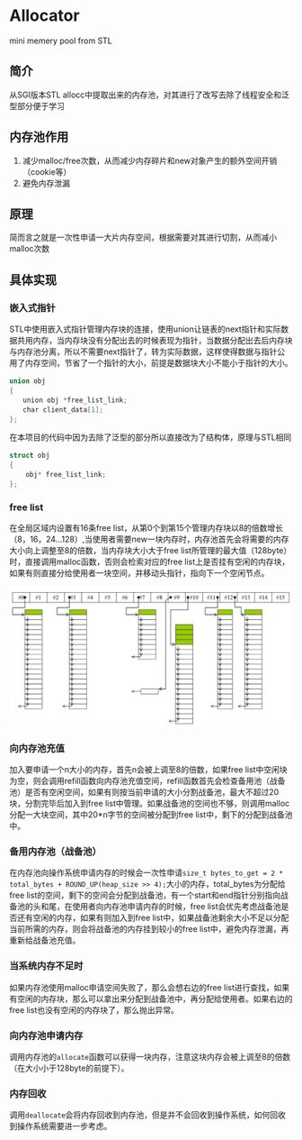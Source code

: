 # Allocator  

 mini memery pool from STL

## 简介  

从SGI版本STL allocc中提取出来的内存池，对其进行了改写去除了线程安全和泛型部分便于学习

## 内存池作用  

1. 减少malloc/free次数，从而减少内存碎片和new对象产生的额外空间开销（cookie等）
2. 避免内存泄漏  

## 原理

简而言之就是一次性申请一大片内存空间，根据需要对其进行切割，从而减小malloc次数  

## 具体实现

### 嵌入式指针

STL中使用嵌入式指针管理内存块的连接，使用union让链表的next指针和实际数据共用内存，当内存块没有分配出去的时候表现为指针，当数据分配出去后内存块与内存池分离，所以不需要next指针了，转为实际数据，这样使得数据与指针公用了内存空间，节省了一个指针的大小，前提是数据块大小不能小于指针的大小。

```cpp
union obj
{
　　union obj *free_list_link;
　　char client_data[1];
};
```

在本项目的代码中因为去除了泛型的部分所以直接改为了结构体，原理与STL相同

```cpp
struct obj
{
	obj* free_list_link;
};
```

### free list

在全局区域内设置有16条free list，从第0个到第15个管理内存块以8的倍数增长（8，16，24...128）,当使用者需要new一块内存时，内存池首先会将需要的内存大小向上调整至8的倍数，当内存块大小大于free list所管理的最大值（128byte）时，直接调用malloc函数，否则会检索对应的free list上是否挂有空闲的内存块，如果有则直接分给使用者一块空间，并移动头指针，指向下一个空闲节点。  

![](https://raw.githubusercontent.com/Cirnoo/Allocator/master/Img/free_list.png) 
 

### 向内存池充值  

加入要申请一个n大小的内存，首先n会被上调至8的倍数，如果free list中空闲块为空，则会调用refill函数向内存池充值空间，refill函数首先会检查备用池（战备池）是否有空闲空间，如果有则按当前申请的大小分割战备池，最大不超过20块，分割完毕后加入到free list中管理。如果战备池的空间也不够，则调用malloc分配一大块空间，其中20*n字节的空间被分配到free list中，剩下的分配到战备池中。  

### 备用内存池（战备池）

在内存池向操作系统申请内存的时候会一次性申请`size_t bytes_to_get = 2 * total_bytes + ROUND_UP(heap_size >> 4);`大小的内存，total_bytes为分配给free list的空间，剩下的空间会分配到战备池，有一个start和end指针分别指向战备池的头和尾，在使用者向内存池申请内存的时候，free list会优先考虑战备池是否还有空闲的内存，如果有则加入到free list中，如果战备池剩余大小不足以分配当前所需的内存，则会将战备池的内存挂到较小的free list中，避免内存泄漏，再重新给战备池充值。

### 当系统内存不足时

如果内存池使用malloc申请空间失败了，那么会想右边的free list进行查找，如果有空闲的内存块，那么可以拿出来分配到战备池中，再分配给使用者。如果右边的free list也没有空闲的内存块了，那么抛出异常。  

### 向内存池申请内存  

调用内存池的`allocate`函数可以获得一块内存，注意这块内存会被上调至8的倍数（在大小小于128byte的前提下）。

### 内存回收  

调用`deallocate`会将内存回收到内存池，但是并不会回收到操作系统，如何回收到操作系统需要进一步考虑。  
